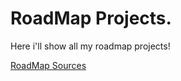 # RoadMap Projects.

Here i'll show all my roadmap projects!

[RoadMap Sources](https://roadmap.sh/projects/single-page-cv)
